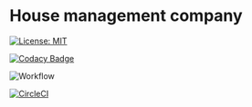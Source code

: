 # House management company

[![License: MIT](https://img.shields.io/badge/License-MIT-yellow.svg)](./LICENSE)

[![Codacy Badge](https://app.codacy.com/project/badge/Grade/5757a8f2138c40a1a2812c9f501be75f)](https://www.codacy.com/gh/RB-Labs/HMC/dashboard?utm_source=github.com&amp;utm_medium=referral&amp;utm_content=RB-Labs/HMC&amp;utm_campaign=Badge_Grade)

![Workflow](https://github.com/RB-Labs/HMC/actions/workflows/dotnet.yml/badge.svg)

[![CircleCI](https://circleci.com/gh/RB-Labs/HMC.svg?style=svg)](https://circleci.com/gh/RB-Labs/HMC)
